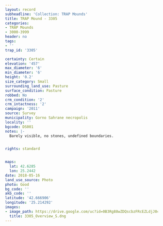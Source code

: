 ```yaml
---
layout: record
subheadline: 'Collection: TRAP Mounds'
title: TRAP Mound - 3305
categories:
- TRAP Mounds
- 3000-3999
header: no
tags:
- ''
trap_id: '3305'

certainty: Certain
elevation: '457'
max_diameter: '6'
min_diameter: '6'
height: '0.2'
size_category: Small
surrounding_land_use: Pasture
surface_condition: Pasture
robbed: No
crm_condition: '2'
crm_intactness: '2'
campaign: '2011'
source: Survey
municipality: Gorno Sahrane necropolis
locality: ''
bgcode: DS001
notes: |-
  Barely visible, no stones, undefined boundaries.


rights: standard


maps:
  lat: 42.6285
  lon: 25.2442
date: 2018-05-16
land_use_source: Photo
photo: Good
bg_code: ''
akb_code: ''
latitude: '42.666906'
longitude: '25.214292'
images:
- image_path: https://drive.google.com/uc?id=0B3Rg88wZDQscbzFRcEZLdjJ0cFE
  title: 3305_Overview_S.dng
---
```

